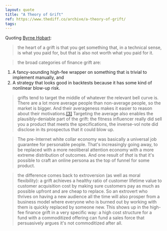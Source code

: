 ```yaml
---
layout: quote
title: "A Theory of Grift"
ref: https://www.thediff.co/archive/a-theory-of-grift/
tags:
---
```


Quoting [Byrne Hobart](https://www.thediff.co/archive/a-theory-of-grift/):

> the heart of a grift is that you get something that, in a technical sense, is what you paid for, but that is also not worth what you paid for it.

> the broad categories of finance grift are:

1.  A fancy-sounding high-fee wrapper on something that is trivial to implement manually, and
2.  A strategy that looks good in backtests because it has some kind of nonlinear blow-up risk.

> grifts tend to target the middle of whatever the relevant bell curve is. There are a lot more average people than non-average people, so the market is bigger. And their averageness makes it easier to reason about their motivations.[[3]](https://www.thediff.co/archive/a-theory-of-grift/#fn3) Targeting the average also enables the plausibly-deniable part of the grift: the fitness influencer really did sell you a product that meets the specifications, the inverse-vol note did disclose in its prospectus that it could blow up.

> The pre-Internet white collar economy was basically a universal job guarantee for personable people. That&#39;s increasingly going away, to be replaced with a more neoliberal attention economy with a more extreme distribution of outcomes. And one result of *that* is that it&#39;s possible to craft an online persona as the top of funnel for some product.

> the difference comes back to extroversion (as well as moral flexibility): a grift achieves a healthy ratio of customer lifetime value to customer acquisition cost by making sure customers pay as much as possible upfront and are cheap to replace. So an extrovert who thrives on having a new audience all the time will also prosper from a business model where everyone who is burned out by working with them is quickly replaced by someone new. This shows up in the high-fee finance grift in a very specific way: a high cost structure for a fund with a commoditized offering can fund a sales force that persuasively argues it&#39;s not commoditized after all.
